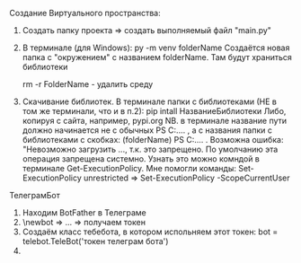 Создание Виртуального пространства:
1.  Создать папку проекта => создать выполняемый файл "main.py"
2.  В терминале (для Windows): py -m venv folderName
    Создаётся новая папка с "окружением" с названием folderName. 
    Там будут храниться библиотеки

    rm -r FolderName - удалить среду

3.  Скачивание библиотек. 
    В терминале папки с библиотеками (НЕ в том же терминали, что и в п.2): pip intall НазваниеБиблиотеки
    Либо, копируя с сайта, например, pypi.org
    NB. в терминале название пути должно начинается не с обычных PS C:\.... , а с названия папки с библиотеками с скобках:
    (folderName) PS C:\.... .
    Возможна ошибка: "Невозможно загрузить ..., т.к. это запрещено. По умолчанию эта операция запрещена системно. 
    Узнать это можно комндой в терминале Get-ExecutionPolicy.
    Мне помогли команды: 
        Set-ExecutionPolicy unrestricted => Set-ExecutionPolicy -ScopeCurrentUser

ТелеграмБот
1.  Находим BotFather в Телеграме
2.  \newbot => ... => получаем токен
3.  Создаём класс тебебота, в котором испольняем этот токен:
    bot = telebot.TeleBot('токен телеграм бота')
4.  

